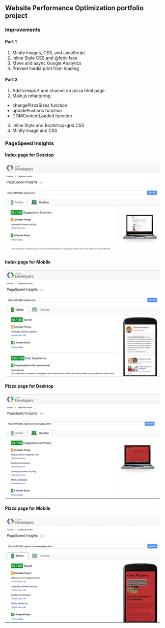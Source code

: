## Website Performance Optimization portfolio project

### Improvements

#### Part 1

1.  Minify Images, CSS, and JavaScript
2.  Inline Style CSS and @font-face
3.  Move and async Google Analytics
4.  Prevent media print from loading


#### Part 2

1.  Add viewport and charset on pizza html page
2.  Main.js refactoring: 
*  changePizzaSizes function
*  updatePostions function
*  DOMContentLoaded function
3.  Inline Style and Bootstrap-grid CSS
4.  Minify image and CSS


### PageSpeed Insights

#### Index page for Desktop
![alt tag](https://raw.githubusercontent.com/pwr2000/frontend-nanodegree-mobile-portfolio/master/test-results/Index_desktop.png)

#### Index page for Mobile
![alt tag](https://raw.githubusercontent.com/pwr2000/frontend-nanodegree-mobile-portfolio/master/test-results/index_mobile.png)

#### Pizza page for Desktop
![alt tag](https://raw.githubusercontent.com/pwr2000/frontend-nanodegree-mobile-portfolio/master/test-results/pizza_desktop.png)

#### Pizza page for Mobile
![alt tag](https://raw.githubusercontent.com/pwr2000/frontend-nanodegree-mobile-portfolio/master/test-results/pizza_mobile.png)